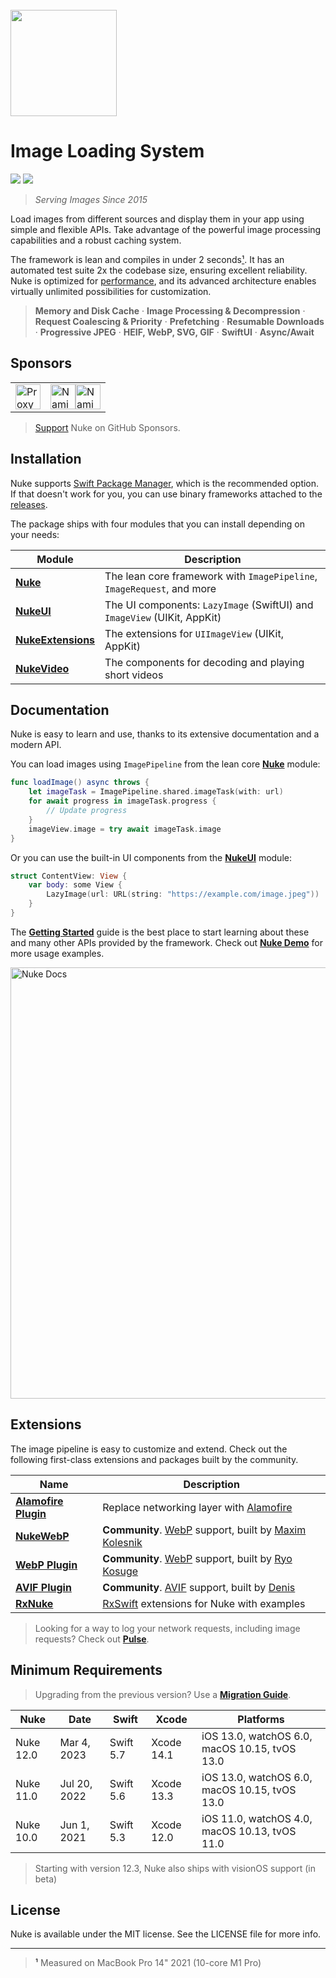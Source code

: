 <br/>
<img src="https://user-images.githubusercontent.com/1567433/114792417-57c1d080-9d56-11eb-8035-dc07cfd7557f.png" height="170px">

# Image Loading System

<p align="left">
<img src="https://img.shields.io/badge/platforms-iOS%2C%20macOS%2C%20watchOS%2C%20tvOS%2C%20visionOS-lightgrey.svg">
<img src="https://img.shields.io/badge/Licence-MIT-green">
</p>

> *Serving Images Since 2015*

Load images from different sources and display them in your app using simple and flexible APIs. Take advantage of the powerful image processing capabilities and a robust caching system.

The framework is lean and compiles in under 2 seconds[¹](#footnote-1). It has an automated test suite 2x the codebase size, ensuring excellent reliability. Nuke is optimized for [performance](https://kean-docs.github.io/nuke/documentation/nuke/performance-guide), and its advanced architecture enables virtually unlimited possibilities for customization.

> **Memory and Disk Cache** · **Image Processing & Decompression** · **Request Coalescing & Priority** · **Prefetching** · **Resumable Downloads** · **Progressive JPEG** · **HEIF, WebP, SVG, GIF** · **SwiftUI** · **Async/Await**

## Sponsors

<table>
  <tr>
    <td valign="center">
        <a href="https://proxyman.io"><img src="https://kean.blog/images/logos/proxyman.png" height="40px" alt="Proxyman Logo"></a>
    </td>
    <td valign="center">
        <a href="https://www.namiml.com#gh-light-mode-only"><img src="https://kean.blog/images/logos/nami-light.png#gh-light-mode-only" height="40px" alt="Nami Logo"></a><a href="https://www.namiml.com#gh-dark-mode-only"><img src="https://kean.blog/images/logos/nami-dark.png#gh-dark-mode-only" height="40px" alt="Nami Logo"></a>
    </td>
  </tr>
</table>

> [Support](https://github.com/sponsors/kean) Nuke on GitHub Sponsors.

## Installation

Nuke supports [Swift Package Manager](https://www.swift.org/package-manager/), which is the recommended option. If that doesn't work for you, you can use binary frameworks attached to the [releases](https://github.com/kean/Nuke/releases).

The package ships with four modules that you can install depending on your needs:

|Module|Description|
|--|--|
|[**Nuke**](https://kean-docs.github.io/nuke/documentation/nuke)|The lean core framework with `ImagePipeline`, `ImageRequest`, and more|
|[**NukeUI**](https://kean-docs.github.io/nukeui/documentation/nukeui/)|The UI components: `LazyImage` (SwiftUI) and `ImageView` (UIKit, AppKit)|
|[**NukeExtensions**](https://kean-docs.github.io/nukeextensions/documentation/nukeextensions/)|The extensions for `UIImageView` (UIKit, AppKit)|
|[**NukeVideo**](https://kean-docs.github.io/nukevideo/documentation/nukevideo/)|The components for decoding and playing short videos|

## Documentation

Nuke is easy to learn and use, thanks to its extensive documentation and a modern API. 

You can load images using `ImagePipeline` from the lean core [**Nuke**](https://kean-docs.github.io/nuke/documentation/nuke) module:

```swift
func loadImage() async throws {
    let imageTask = ImagePipeline.shared.imageTask(with: url)
    for await progress in imageTask.progress {
        // Update progress
    }
    imageView.image = try await imageTask.image
}
```

Or you can use the built-in UI components from the [**NukeUI**](https://kean-docs.github.io/nukeui/documentation/nukeui/) module:

```swift
struct ContentView: View {
    var body: some View {
        LazyImage(url: URL(string: "https://example.com/image.jpeg"))
    }
}
```

The [**Getting Started**](https://kean-docs.github.io/nuke/documentation/nuke/getting-started/) guide is the best place to start learning about these and many other APIs provided by the framework. Check out [**Nuke Demo**](https://github.com/kean/NukeDemo) for more usage examples.

<a href="https://kean-docs.github.io/nuke/documentation/nuke/getting-started">
<img width="690" alt="Nuke Docs" src="https://user-images.githubusercontent.com/1567433/175793167-b7e0c557-b887-444f-b18a-57d6f5ecf01a.png">
</a>

## Extensions

The image pipeline is easy to customize and extend. Check out the following first-class extensions and packages built by the community.

|Name|Description|
|--|--|
|[**Alamofire Plugin**](https://github.com/kean/Nuke-Alamofire-Plugin)|Replace networking layer with [Alamofire](https://github.com/Alamofire/Alamofire)|
|[**NukeWebP**](https://github.com/makleso6/NukeWebP)| **Community**. [WebP](https://developers.google.com/speed/webp/) support, built by [Maxim Kolesnik](https://github.com/makleso6)|
|[**WebP Plugin**](https://github.com/ryokosuge/Nuke-WebP-Plugin)| **Community**. [WebP](https://developers.google.com/speed/webp/) support, built by [Ryo Kosuge](https://github.com/ryokosuge)|
|[**AVIF Plugin**](https://github.com/delneg/Nuke-AVIF-Plugin)| **Community**. [AVIF](https://caniuse.com/avif) support, built by [Denis](https://github.com/delneg)|
|[**RxNuke**](https://github.com/kean/RxNuke)|[RxSwift](https://github.com/ReactiveX/RxSwift) extensions for Nuke with examples|

> Looking for a way to log your network requests, including image requests? Check out [**Pulse**](https://github.com/kean/Pulse).

## Minimum Requirements

> Upgrading from the previous version? Use a [**Migration Guide**](https://github.com/kean/Nuke/tree/master/Documentation/Migrations).

| Nuke       | Date         | Swift       | Xcode      | Platforms                                     |
|------------|--------------|-------------|------------|-----------------------------------------------|
| Nuke 12.0  | Mar 4, 2023  | Swift 5.7   | Xcode 14.1 | iOS 13.0, watchOS 6.0, macOS 10.15, tvOS 13.0 |
| Nuke 11.0  | Jul 20, 2022 | Swift 5.6   | Xcode 13.3 | iOS 13.0, watchOS 6.0, macOS 10.15, tvOS 13.0 |
| Nuke 10.0  | Jun 1, 2021  | Swift 5.3   | Xcode 12.0 | iOS 11.0, watchOS 4.0, macOS 10.13, tvOS 11.0 |

> Starting with version 12.3, Nuke also ships with visionOS support (in beta)

## License

Nuke is available under the MIT license. See the LICENSE file for more info.

----

> <a name="footnote-1">¹</a> Measured on MacBook Pro 14" 2021 (10-core M1 Pro)
